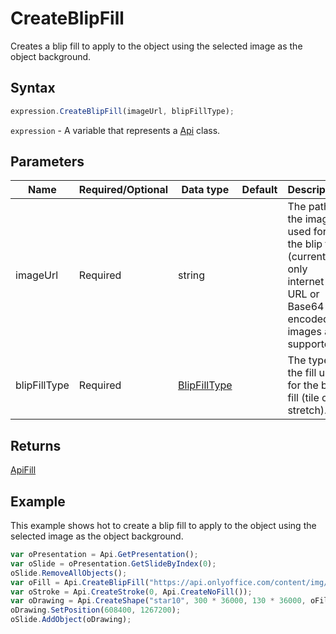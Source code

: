 # CreateBlipFill

Creates a blip fill to apply to the object using the selected image as the object background.

## Syntax

```javascript
expression.CreateBlipFill(imageUrl, blipFillType);
```

`expression` - A variable that represents a [Api](../Api.md) class.

## Parameters

| **Name** | **Required/Optional** | **Data type** | **Default** | **Description** |
| ------------- | ------------- | ------------- | ------------- | ------------- |
| imageUrl | Required | string |  | The path to the image used for the blip fill (currently only internet URL or Base64 encoded images are supported). |
| blipFillType | Required | [BlipFillType](../../Enumeration/BlipFillType.md) |  | The type of the fill used for the blip fill (tile or stretch). |

## Returns

[ApiFill](../../ApiFill/ApiFill.md)

## Example

This example shows hot to create a blip fill to apply to the object using the selected image as the object background.

```javascript editor-pptx
var oPresentation = Api.GetPresentation();
var oSlide = oPresentation.GetSlideByIndex(0);
oSlide.RemoveAllObjects();
var oFill = Api.CreateBlipFill("https://api.onlyoffice.com/content/img/docbuilder/examples/icon_DocumentEditors.png", "tile");
var oStroke = Api.CreateStroke(0, Api.CreateNoFill());
var oDrawing = Api.CreateShape("star10", 300 * 36000, 130 * 36000, oFill, oStroke);
oDrawing.SetPosition(608400, 1267200);
oSlide.AddObject(oDrawing);
```
